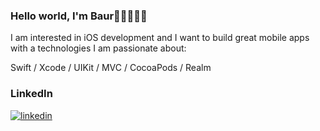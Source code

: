 ### Hello world, I'm Baur👋🏽👨🏽‍💻

I am interested in iOS development and I want to build great mobile apps with a technologies I am passionate about:

Swift / Xcode / UIKit / MVC / CocoaPods / Realm

### LinkedIn
<a href="https://linkedin.com/in/baurrm" target="_blank">
<img src=https://img.shields.io/badge/linkedin-%231E77B5.svg?&style=for-the-badge&logo=linkedin&logoColor=white alt=linkedin style="margin-bottom: 5px;" />
</a>  
</div>
